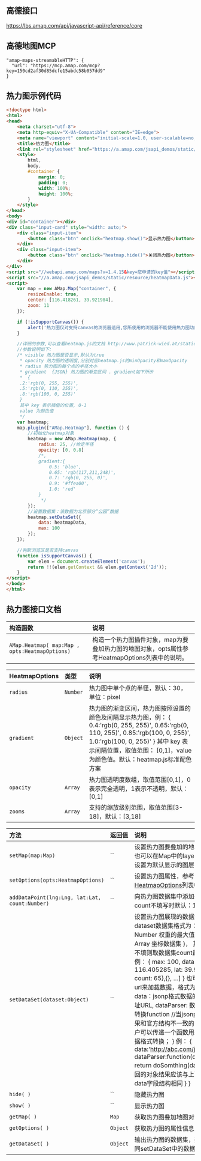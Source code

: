 ## 高德接口
https://lbs.amap.com/api/javascript-api/reference/core


## 高德地图MCP
    "amap-maps-streamableHTTP": {
      "url": "https://mcp.amap.com/mcp?key=150cd2af30d85dcfe15abdc58b057dd9"
    }





## 热力图示例代码

```html
<!doctype html>
<html>
<head>
    <meta charset="utf-8">
    <meta http-equiv="X-UA-Compatible" content="IE=edge">
    <meta name="viewport" content="initial-scale=1.0, user-scalable=no, width=device-width">
    <title>热力图</title>
    <link rel="stylesheet" href="https://a.amap.com/jsapi_demos/static/demo-center/css/demo-center.css"/>
    <style>
        html,
        body,
        #container {
            margin: 0;
            padding: 0;
            width: 100%;
            height: 100%;
        }
    </style>
</head>
<body>
<div id="container"></div>
<div class="input-card" style="width: auto;">
    <div class="input-item">
        <button class="btn" onclick="heatmap.show()">显示热力图</button>
    </div>
    <div class="input-item">
        <button class="btn" onclick="heatmap.hide()">关闭热力图</button>
    </div>
</div>
<script src="//webapi.amap.com/maps?v=1.4.15&key=您申请的key值"></script>
<script src="//a.amap.com/jsapi_demos/static/resource/heatmapData.js"></script>
<script>
    var map = new AMap.Map("container", {
        resizeEnable: true,
        center: [116.418261, 39.921984],
        zoom: 11
    });

    if (!isSupportCanvas()) {
        alert('热力图仅对支持canvas的浏览器适用,您所使用的浏览器不能使用热力图功能,请换个浏览器试试~')
    }

    //详细的参数,可以查看heatmap.js的文档 http://www.patrick-wied.at/static/heatmapjs/docs.html
    //参数说明如下:
    /* visible 热力图是否显示,默认为true
     * opacity 热力图的透明度,分别对应heatmap.js的minOpacity和maxOpacity
     * radius 势力图的每个点的半径大小
     * gradient  {JSON} 热力图的渐变区间 . gradient如下所示
     *	{
     .2:'rgb(0, 255, 255)',
     .5:'rgb(0, 110, 255)',
     .8:'rgb(100, 0, 255)'
     }
     其中 key 表示插值的位置, 0-1
     value 为颜色值
     */
    var heatmap;
    map.plugin(["AMap.Heatmap"], function () {
        //初始化heatmap对象
        heatmap = new AMap.Heatmap(map, {
            radius: 25, //给定半径
            opacity: [0, 0.8]
            /*,
            gradient:{
                0.5: 'blue',
                0.65: 'rgb(117,211,248)',
                0.7: 'rgb(0, 255, 0)',
                0.9: '#ffea00',
                1.0: 'red'
            }
             */
        });
        //设置数据集：该数据为北京部分“公园”数据
        heatmap.setDataSet({
            data: heatmapData,
            max: 100
        });
    });

    //判断浏览区是否支持canvas
    function isSupportCanvas() {
        var elem = document.createElement('canvas');
        return !!(elem.getContext && elem.getContext('2d'));
    }
</script>
</body>
</html>
```

## 热力图接口文档

| 构造函数                                       | 说明                                                         |
| :--------------------------------------------- | :----------------------------------------------------------- |
| `AMap.Heatmap( map:Map , opts:HeatmapOptions)` | 构造一个热力图插件对象，map为要叠加热力图的地图对象，opts属性参考HeatmapOptions列表中的说明。 |

| HeatmapOptions | 类型     | 说明                                                         |
| :------------- | :------- | :----------------------------------------------------------- |
| `radius`       | `Number` | 热力图中单个点的半径，默认：30，单位：pixel                  |
| `gradient`     | `Object` | 热力图的渐变区间，热力图按照设置的颜色及间隔显示热力图，例： { 0.4:'rgb(0, 255, 255)', 0.65:'rgb(0, 110, 255)', 0.85:'rgb(100, 0, 255)', 1.0:'rgb(100, 0, 255)' } 其中 key 表示间隔位置，取值范围： [0,1]，value 为颜色值。默认：heatmap.js标准配色方案 |
| `opacity`      | `Array`  | 热力图透明度数组，取值范围[0,1]，0表示完全透明，1表示不透明，默认：[0,1] |
| `zooms`        | `Array`  | 支持的缩放级别范围，取值范围[3-18]，默认：[3,18]             |

| 方法                                           | 返回值   | 说明                                                         |
| :--------------------------------------------- | :------- | :----------------------------------------------------------- |
| `setMap(map:Map)`                              | ``       | 设置热力图要叠加的地图对象，也可以在Map中的layers属性中设置为默认显示的图层 |
| `setOptions(opts:HeatmapOptions)`              | ``       | 设置热力图属性，参考[HeatmapOptions](https://lbs.amap.com/api/javascript-api/reference/layer#m_HeatmapOptions)列表中的说明 |
| `addDataPoint(lng:Lng, lat:Lat, count:Number)` | ``       | 向热力图数据集中添加坐标点，count不填写时默认：1             |
| `setDataSet(dataset:Object)`                   | ``       | 设置热力图展现的数据集，dataset数据集格式为： {  max: Number 权重的最大值,  data: Array 坐标数据集 }， 其中max不填则取数据集count最大值 例： {  max: 100,  data: [{lng: 116.405285, lat: 39.904989, count: 65},{}, …]  } 也可以通过url来加载数据，格式为 {  data：jsonp格式数据的服务地址URL,  dataParser: 数据格式转换function //当jsonp返回结果和官方结构不一致的时候，用户可以传递一个函数用来进行数据格式转换； } 例： {  data:'http://abc.com/jsonp.js',  dataParser:function(data){   return doSomthing(data);//返回的对象结果应该与上面例子的data字段结构相同  } } |
| `hide( )`                                      | ``       | 隐藏热力图                                                   |
| `show( )`                                      | ``       | 显示热力图                                                   |
| `getMap( )`                                    | `Map`    | 获取热力图叠加地图对象                                       |
| `getOptions( )`                                | `Object` | 获取热力图的属性信息                                         |
| `getDataSet( )`                                | `Object` | 输出热力图的数据集，数据结构同setDataSet中的数据集           |
